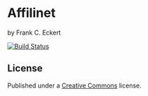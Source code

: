 Affilinet
==========

by Frank C. Eckert

[![Build Status](https://travis-ci.org/opahk/affilinet.png)](https://travis-ci.org/opahk/affilinet)

License
-------

Published under a <a href="http://creativecommons.org/licenses/by-sa/3.0/" target="_blank">Creative Commons</a> license.
